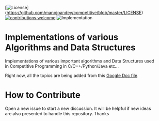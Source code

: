 [![License](https://img.shields.io/github/license/mashape/apistatus.svg?style=flat-square)]
(https://github.com/manojpandey/competitive/blob/master/LICENSE)
[![contributions welcome](https://img.shields.io/badge/contributions-welcome-brightgreen.svg?style=flat-square)](https://github.com/dwyl/esta/issues)
![Implementation](https://img.shields.io/badge/implementation-C%2C%20C%2B%2B%2C%20Python%2C%20Java-yellow.svg?style=flat-square)

Implementations of various Algorithms and Data Structures
====================

Implementations of various important algorithms and Data Structures used in Competitive Programming in C/C++/Python/Java etc...

Right now, all the topics are being added from this [Google Doc file](https://docs.google.com/document/d/1_dc3Ifg7Gg1LxhiqMMmE9UbTsXpdRiYh4pKILYG2eA4/edit).

How to Contribute
====================

Open a new issue to start a new discussion. It will be helpful if new ideas are also presented to handle this repository. Thanks
